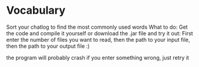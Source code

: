 # Vocabulary
Sort your chatlog to find the most commonly used words
What to do: Get the code and compile it yourself 
or download the .jar file and try it out:
First enter the number of files you want to read, then the path to your input file, then the path to your output file :)

the program will probably crash if you enter something wrong, just retry it
